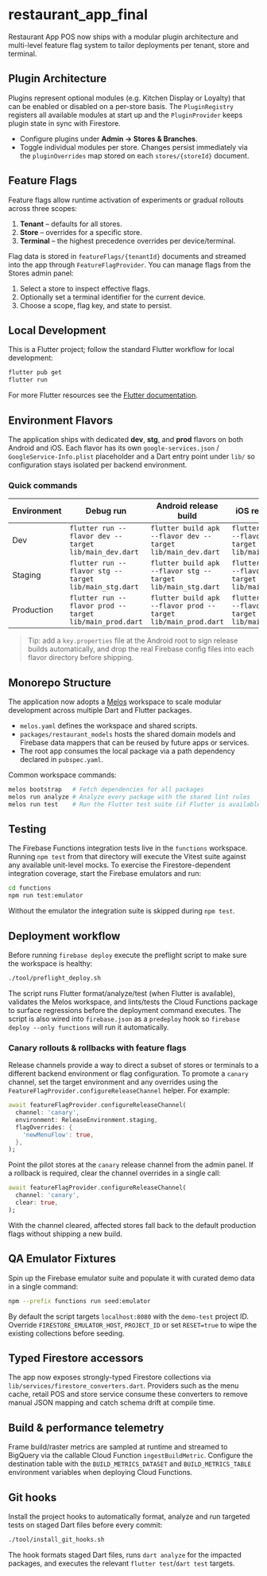 # restaurant_app_final

Restaurant App POS now ships with a modular plugin architecture and multi-level
feature flag system to tailor deployments per tenant, store and terminal.

## Plugin Architecture

Plugins represent optional modules (e.g. Kitchen Display or Loyalty) that can be
enabled or disabled on a per-store basis. The `PluginRegistry` registers all
available modules at start up and the `PluginProvider` keeps plugin state in
sync with Firestore.

- Configure plugins under **Admin → Stores & Branches**.
- Toggle individual modules per store. Changes persist immediately via the
  `pluginOverrides` map stored on each `stores/{storeId}` document.

## Feature Flags

Feature flags allow runtime activation of experiments or gradual rollouts across
three scopes:

1. **Tenant** – defaults for all stores.
2. **Store** – overrides for a specific store.
3. **Terminal** – the highest precedence overrides per device/terminal.

Flag data is stored in `featureFlags/{tenantId}` documents and streamed into the
app through `FeatureFlagProvider`. You can manage flags from the Stores admin
panel:

1. Select a store to inspect effective flags.
2. Optionally set a terminal identifier for the current device.
3. Choose a scope, flag key, and state to persist.

## Local Development

This is a Flutter project; follow the standard Flutter workflow for local
development:

```bash
flutter pub get
flutter run
```

For more Flutter resources see the [Flutter documentation](https://docs.flutter.dev/).

## Environment Flavors

The application ships with dedicated **dev**, **stg**, and **prod** flavors on both Android and iOS. Each flavor has its own `google-services.json` / `GoogleService-Info.plist` placeholder and a Dart entry point under `lib/` so configuration stays isolated per backend environment.

### Quick commands

| Environment | Debug run | Android release build | iOS release build |
| --- | --- | --- | --- |
| Dev | `flutter run --flavor dev --target lib/main_dev.dart` | `flutter build apk --flavor dev --target lib/main_dev.dart` | `flutter build ipa --flavor dev --target lib/main_dev.dart` |
| Staging | `flutter run --flavor stg --target lib/main_stg.dart` | `flutter build apk --flavor stg --target lib/main_stg.dart` | `flutter build ipa --flavor stg --target lib/main_stg.dart` |
| Production | `flutter run --flavor prod --target lib/main_prod.dart` | `flutter build apk --flavor prod --target lib/main_prod.dart` | `flutter build ipa --flavor prod --target lib/main_prod.dart` |

> Tip: add a `key.properties` file at the Android root to sign release builds automatically, and drop the real Firebase config files into each flavor directory before shipping.

## Monorepo Structure

The application now adopts a [Melos](https://melos.invertase.dev/) workspace to
scale modular development across multiple Dart and Flutter packages.

- `melos.yaml` defines the workspace and shared scripts.
- `packages/restaurant_models` hosts the shared domain models and Firebase data
  mappers that can be reused by future apps or services.
- The root app consumes the local package via a path dependency declared in
  `pubspec.yaml`.

Common workspace commands:

```bash
melos bootstrap   # Fetch dependencies for all packages
melos run analyze # Analyze every package with the shared lint rules
melos run test    # Run the Flutter test suite (if Flutter is available)
```

## Testing

The Firebase Functions integration tests live in the `functions` workspace. Running
`npm test` from that directory will execute the Vitest suite against any available
unit-level mocks. To exercise the Firestore-dependent integration coverage, start
the Firebase emulators and run:

```bash
cd functions
npm run test:emulator
```

Without the emulator the integration suite is skipped during `npm test`.

## Deployment workflow

Before running `firebase deploy` execute the preflight script to make sure the
workspace is healthy:

```bash
./tool/preflight_deploy.sh
```

The script runs Flutter format/analyze/test (when Flutter is available), validates
the Melos workspace, and lints/tests the Cloud Functions package to surface
regressions before the deployment command executes. The script is also wired into
`firebase.json` as a `predeploy` hook so `firebase deploy --only functions` will
run it automatically.

### Canary rollouts & rollbacks with feature flags

Release channels provide a way to direct a subset of stores or terminals to a
different backend environment or flag configuration. To promote a `canary`
channel, set the target environment and any overrides using the
`FeatureFlagProvider.configureReleaseChannel` helper. For example:

```dart
await featureFlagProvider.configureReleaseChannel(
  channel: 'canary',
  environment: ReleaseEnvironment.staging,
  flagOverrides: {
    'newMenuFlow': true,
  },
);
```

Point the pilot stores at the `canary` release channel from the admin panel. If a
rollback is required, clear the channel overrides in a single call:

```dart
await featureFlagProvider.configureReleaseChannel(
  channel: 'canary',
  clear: true,
);
```

With the channel cleared, affected stores fall back to the default production
flags without shipping a new build.

## QA Emulator Fixtures

Spin up the Firebase emulator suite and populate it with curated demo data in a
single command:

```bash
npm --prefix functions run seed:emulator
```

By default the script targets `localhost:8080` with the `demo-test` project ID.
Override `FIRESTORE_EMULATOR_HOST`, `PROJECT_ID` or set `RESET=true` to wipe the
existing collections before seeding.

## Typed Firestore accessors

The app now exposes strongly-typed Firestore collections via
`lib/services/firestore_converters.dart`. Providers such as the menu cache,
retail POS and store service consume these converters to remove manual JSON
mapping and catch schema drift at compile time.

## Build & performance telemetry

Frame build/raster metrics are sampled at runtime and streamed to BigQuery via
the callable Cloud Function `ingestBuildMetric`. Configure the destination table
with the `BUILD_METRICS_DATASET` and `BUILD_METRICS_TABLE` environment variables
when deploying Cloud Functions.

## Git hooks

Install the project hooks to automatically format, analyze and run targeted
tests on staged Dart files before every commit:

```bash
./tool/install_git_hooks.sh
```

The hook formats staged Dart files, runs `dart analyze` for the impacted
packages, and executes the relevant `flutter test`/`dart test` targets.
